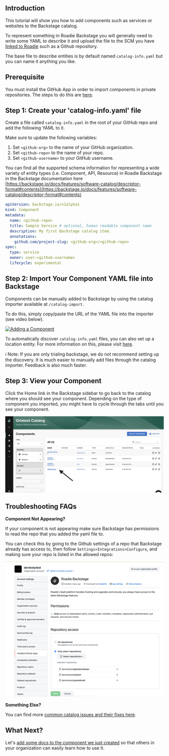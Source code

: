 
## Introduction

This tutorial will show you how to add components such as services or websites to the Backstage catalog.

To represent something in Roadie Backstage you will generally need to write some YAML to describe it and upload the file to the SCM you have [linked to Roadie](../../getting-started/install-github-app) such as a Github repository.

The base file to describe entities is by default named `catalog-info.yaml` but you can name it anything you like.

## Prerequisite 

You must install the GitHub App in order to import components in private repositories. The steps to do this are [here](../../getting-started/install-github-app/).

## Step 1: Create your 'catalog-info.yaml' file

Create a file called `catalog-info.yaml` in the root of your GitHub repo and add the following YAML to it. 

Make sure to update the following variables:

 1. Set `<github-org>` to the name of your GitHub organization.
 2. Set `<github-repo>` to the name of your repo.
 3. Set `<github-username>` to your GitHub username.
 
You can find all the supported schema information for representing a wide variety of entity types (i.e. Component, API, Resource) in Roadie Backstage in the Backstage documentation here [https://backstage.io/docs/features/software-catalog/descriptor-format#contents](https://backstage.io/docs/features/software-catalog/descriptor-format#contents)

```yaml
apiVersion: backstage.io/v1alpha1
kind: Component
metadata:
  name: <github-repo>
  title: Sample Service # optional, human readable component name
  description: My first Backstage catalog item.
  annotations:
    github.com/project-slug: <github-org>/<github-repo>
spec:
  type: service
  owner: user:<github-username>
  lifecycle: experimental
```

## Step 2: Import Your Component YAML file into Backstage

Components can be manually added to Backstage by using the catalog importer available at `/catalog-import`. 

To do this, simply copy/paste the URL of the YAML file into the importer (see video below).

[![Adding a Component](https://cdn.loom.com/sessions/thumbnails/b96f07f0579a423f8cb762e8c1b7f3fe-1652369414749-with-play.gif)](https://www.loom.com/share/b96f07f0579a423f8cb762e8c1b7f3fe "Adding a Component")

To automatically discover `catalog-info.yaml` files, you can also set up a location entity. For more information on this, please visit [here](../../integrations/github-discovery/).

ℹ️ Note: If you are only trialing backstage, we do not recommend setting up the discovery. It is much easier to manually add files through the catalog importer. Feedback is also much faster.

## Step 3: View your Component

Click the Home link in the Backstage sidebar to go back to the catalog where you should see your component. Depending on the type of component you imported, you might have to cycle through the tabs until you see your component.

![See your new component](./viewcomponent.jpg)

## Troubleshooting FAQs

**Component Not Appearing?**

If your component is not appearing make sure Backstage has permissions to read the repo that you added the yaml file to.

You can check this by going to the Github settings of a repo that Backstage already has access to, then follow `Settings>Integrations>Configure`, and making sure your repo is listed in the allowed repos:

![repo permissions](./repopermissions.png)


**Something Else?**

You can find more [common catalog issues and their fixes here](../../details/troubleshooting-the-catalog/). 

## What Next? 

Let's [add some docs to the component we just created](../../getting-started/technical-documentation/) so that others in your organization can easily learn how to use it.
